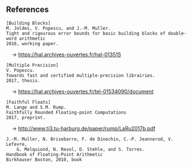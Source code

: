 ## References


```
[Building Blocks]
M. Joldes, V. Popescu, and J.-M. Muller.
Tight and rigourous error bounds for basic building blocks of double-word arithmetic
2016, working paper.
```
&nbsp; &nbsp; &rarr;  https://hal.archives-ouvertes.fr/hal-013515      
```
[Multiple Precision]
V. Popescu.
Towards fast and certified multiple-precision librairies.
2017, thesis.
```
&nbsp; &nbsp; &rarr;  https://hal.archives-ouvertes.fr/tel-01534090/document      

```
[Faithful Floats]
M. Lange and S.M. Rump.
Faithfully Rounded Floating-point Computations
2017, preprint.
```
&nbsp; &nbsp; &rarr;  http://www.ti3.tu-harburg.de/paper/rump/LaRu2017b.pdf

```
J.-M. Muller, N. Brisebarre, F. de Dinechin, C.-P. Jeannerod, V. Lefevre,
    G. Melquiond, N. Revol, D. Stehle, and S. Torres.
Handbook of Floating-Point Arithmetic
Birkhauser Boston, 2010, book
```
&nbsp;
